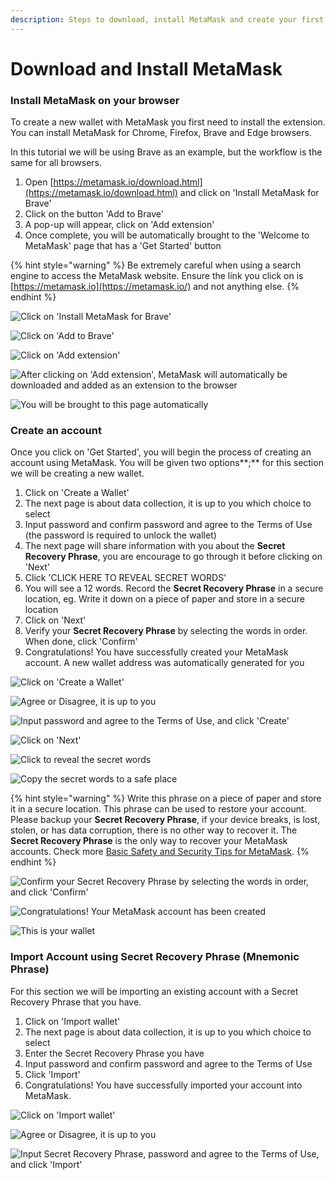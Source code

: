 ```yaml
---
description: Steps to download, install MetaMask and create your first account
---
```


# Download and Install MetaMask

### Install MetaMask on your browser

To create a new wallet with MetaMask you first need to install the extension. You can install MetaMask for Chrome, Firefox, Brave and Edge browsers.

In this tutorial we will be using Brave as an example, but the workflow is the same for all browsers.

1. Open [https://metamask.io/download.html](https://metamask.io/download.html) and click on 'Install MetaMask for Brave'
2. Click on the button 'Add to Brave'
3. A pop-up will appear, click on 'Add extension'
4. Once complete, you will be automatically brought to the 'Welcome to MetaMask' page that has a 'Get Started' button

{% hint style="warning" %}
Be extremely careful when using a search engine to access the MetaMask website. Ensure the link you click on is [https://metamask.io](https://metamask.io/) and not anything else.
{% endhint %}

![Click on 'Install MetaMask for Brave'](../../.gitbook/assets/installmetamask1.png)

![Click on 'Add to Brave'](../../.gitbook/assets/installmetamask2.png)

![Click on 'Add extension'](../../.gitbook/assets/installmetamask3.png)

![After clicking on 'Add extension', MetaMask will automatically be downloaded and added as an extension to the browser](../../.gitbook/assets/installmetamask4.png)

![You will be brought to this page automatically](../../.gitbook/assets/installmetamask5.png)

### Create an account

Once you click on 'Get Started', you will begin the process of creating an account using MetaMask. You will be given two options**;** for this section we will be creating a new wallet.

1. Click on 'Create a Wallet'
2. The next page is about data collection, it is up to you which choice to select
3. Input password and confirm password and agree to the Terms of Use (the password is required to unlock the wallet)
4. The next page will share information with you about the **Secret Recovery Phrase**, you are encourage to go through it before clicking on 'Next'
5. Click 'CLICK HERE TO REVEAL SECRET WORDS'
6. You will see a 12 words. Record the **Secret Recovery Phrase** in a secure location, eg. Write it down on a piece of paper and store in a secure location
7. Click on 'Next'
8. Verify your **Secret Recovery Phrase** by selecting the words in order. When done, click 'Confirm'
9. Congratulations! You have successfully created your MetaMask account. A new wallet address was automatically generated for you

![Click on 'Create a Wallet'](../../.gitbook/assets/installmetamask6.png)

![Agree or Disagree, it is up to you](../../.gitbook/assets/installmetamask7.png)

![Input password and agree to the Terms of Use, and click 'Create'](../../.gitbook/assets/installmetamask8.png)

![Click on 'Next'](../../.gitbook/assets/installmetamask9.png)

![Click to reveal the secret words](../../.gitbook/assets/installmetamask10.png)

![Copy the secret words to a safe place](../../.gitbook/assets/installmetamask11.png)

{% hint style="warning" %}
Write this phrase on a piece of paper and store it in a secure location. This phrase can be used to restore your account. Please backup your **Secret Recovery Phrase**, if your device breaks, is lost, stolen, or has data corruption, there is no other way to recover it. The **Secret Recovery Phrase** is the only way to recover your MetaMask accounts. Check more [Basic Safety and Security Tips for MetaMask](https://metamask.zendesk.com/hc/en-us/articles/360015489591-Basic-Safety-and-Security-Tips-for-MetaMask).
{% endhint %}

![Confirm your Secret Recovery Phrase by selecting the words in order, and click 'Confirm'](../../.gitbook/assets/installmetamask12.png)

![Congratulations! Your MetaMask account has been created](../../.gitbook/assets/installmetamask13.png)

![This is your wallet](../../.gitbook/assets/installmetamask14.png)

### Import Account using Secret Recovery Phrase (Mnemonic Phrase)

For this section we will be importing an existing account with a Secret Recovery Phrase that you have.&#x20;

1. Click on 'Import wallet'
2. The next page is about data collection, it is up to you which choice to select
3. Enter the Secret Recovery Phrase you have
4. Input password and confirm password and agree to the Terms of Use
5. Click 'Import'
6. Congratulations! You have successfully imported your account into MetaMask.

![Click on 'Import wallet'](../../.gitbook/assets/installmetamask6.png)

![Agree or Disagree, it is up to you](../../.gitbook/assets/installmetamask7.png)

![Input Secret Recovery Phrase, password and agree to the Terms of Use, and click 'Import'](../../.gitbook/assets/importnewacc1.png)
